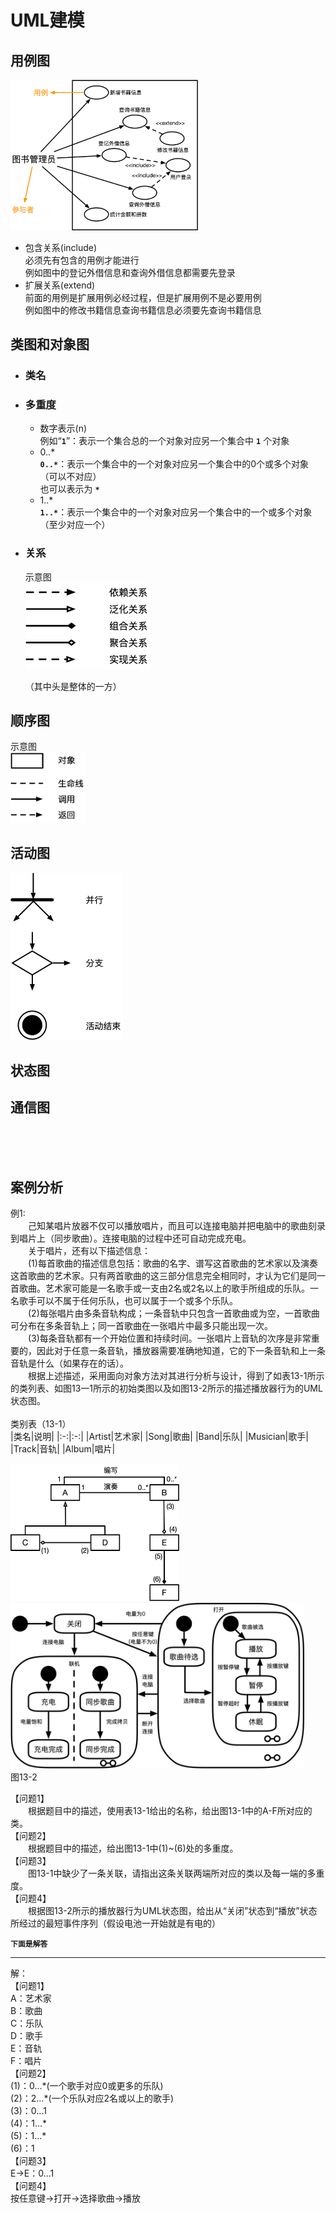 # UML建模
## 用例图
<img src="./p119.png" width="300">

  - 包含关系(include)  
  必须先有包含的用例才能进行  
  例如图中的登记外借信息和查询外借信息都需要先登录
  - 扩展关系(extend)  
  前面的用例是扩展用例必经过程，但是扩展用例不是必要用例  
  例如图中的修改书籍信息查询书籍信息必须要先查询书籍信息
## 类图和对象图
- ### 类名
- ### 多重度
  - 数字表示(n)  
  例如“**`1`**”：表示一个集合总的一个对象对应另一个集合中 **`1`** 个对象
  - 0..*  
  **`0..*`**：表示一个集合中的一个对象对应另一个集合中的0个或多个对象（可以不对应）  
  也可以表示为 **`*`**
  - 1..*  
  **`1..*`**：表示一个集合中的一个对象对应另一个集合中的一个或多个对象（至少对应一个）
- ### 关系
  示意图  
  <img src="./p120.png" width="200">

  （其中头是整体的一方）

## 顺序图
示意图  
<img src="./p121.png" width="120">

## 活动图
<img src="./p122.png" width="180">

## 状态图
## 通信图
<br><br><br>

## 案例分析
例1:  
&ensp;&ensp;&ensp;&ensp;己知某唱片放器不仅可以播放唱片，而且可以连接电脑并把电脑中的歌曲刻录到唱片上（同步歌曲）。连接电脑的过程中还可自动完成充电。  
&ensp;&ensp;&ensp;&ensp;关于唱片，还有以下描述信息：  
&ensp;&ensp;&ensp;&ensp;(1)每首歌曲的描述信息包括：歌曲的名字、谱写这首歌曲的艺术家以及演奏这首歌曲的艺术家。只有两首歌曲的这三部分信息完全相同时，才认为它们是同一首歌曲。艺术家可能是一名歌手或一支由2名或2名以上的歌手所组成的乐队。一名歌手可以不属于任何乐队，也可以属于一个或多个乐队。  
&ensp;&ensp;&ensp;&ensp;(2)每张唱片由多条音轨构成；一条音轨中只包含一首歌曲或为空，一首歌曲可分布在多条音轨上；同一首歌曲在一张唱片中最多只能出现一次。  
&ensp;&ensp;&ensp;&ensp;(3)每条音轨都有一个开始位置和持续时间。一张唱片上音轨的次序是非常重要的，因此对于任意一条音轨，播放器需要准确地知道，它的下一条音轨和上一条音轨是什么（如果存在的话）。  
&ensp;&ensp;&ensp;&ensp;根据上述描述，采用面向对象方法对其进行分析与设计，得到了如表13-1所示的类列表、如图13一1所示的初始类图以及如图13-2所示的描述播放器行为的UML状态图。
<br><br>
类别表（13-1）  
|类名|说明|
|:-:|:-:|
|Artist|艺术家|
|Song|歌曲|
|Band|乐队|
|Musician|歌手|
|Track|音轨|
|Album|唱片|

<img src="./p123.png" width="270">
<br>
<img src="./p124.png" width="470"><br>
图13-2

【问题1】  
&ensp;&ensp;&ensp;&ensp;根据题目中的描述，使用表13-1给出的名称，给出图13-1中的A-F所对应的类。  
【问题2】  
&ensp;&ensp;&ensp;&ensp;根据题目中的描述，给出图13-1中(1)~(6)处的多重度。  
【问题3】  
&ensp;&ensp;&ensp;&ensp;图13-1中缺少了一条关联，请指出这条关联两端所对应的类以及每一端的多重度。  
【问题4】  
&ensp;&ensp;&ensp;&ensp;根据图13-2所示的播放器行为UML状态图，给出从“关闭”状态到“播放”状态所经过的最短事件序列（假设电池一开始就是有电的）

**`下面是解答`**
***
解：  
【问题1】  
A：艺术家  
B：歌曲  
C：乐队  
D：歌手  
E：音轨  
F：唱片  
【问题2】  
(1)：0...\*(一个歌手对应0或更多的乐队)  
(2)：2...\*(一个乐队对应2名或以上的歌手)  
(3)：0...1  
(4)：1...\*  
(5)：1...\*  
(6)：1  
【问题3】  
E->E：0...1  
【问题4】  
按任意键->打开->选择歌曲->播放